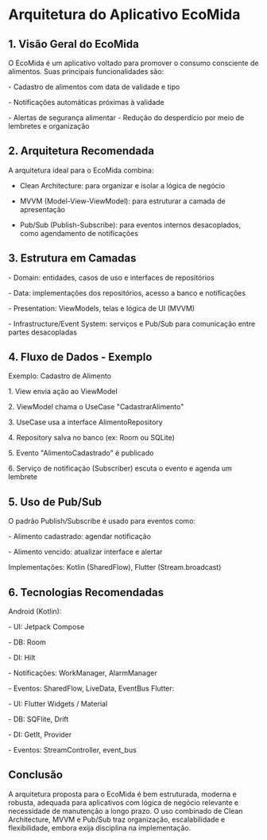 <h1>Arquitetura do Aplicativo EcoMida</h1>
<h2>1. Visão Geral do EcoMida</h2>
O EcoMida é um aplicativo voltado para promover o consumo consciente de alimentos. Suas principais funcionalidades são:<p>
<p>- Cadastro de alimentos com data de validade e tipo<p>
- Notificações automáticas próximas à validade<p>
- Alertas de segurança alimentar
- Redução do desperdício por meio de lembretes e organização<p>
<h2>2. Arquitetura Recomendada</h2>
A arquitetura ideal para o EcoMida combina:<p>

- Clean Architecture: para organizar e isolar a lógica de negócio<p>
- MVVM (Model-View-ViewModel): para estruturar a camada de apresentação<p>
- Pub/Sub (Publish-Subscribe): para eventos internos desacoplados, como agendamento de notificações<p>
<h2>3. Estrutura em Camadas</h2>
- Domain: entidades, casos de uso e interfaces de repositórios<p>
- Data: implementações dos repositórios, acesso a banco e notificações<p>
- Presentation: ViewModels, telas e lógica de UI (MVVM)<p>
- Infrastructure/Event System: serviços e Pub/Sub para comunicação entre partes desacopladas<p>
<h2>4. Fluxo de Dados - Exemplo</h2>
Exemplo: Cadastro de Alimento<p>
1. View envia ação ao ViewModel<p>
2. ViewModel chama o UseCase "CadastrarAlimento"<p>
3. UseCase usa a interface AlimentoRepository<p>
4. Repository salva no banco (ex: Room ou SQLite)<p>
5. Evento "AlimentoCadastrado" é publicado<p>
6. Serviço de notificação (Subscriber) escuta o evento e agenda um lembrete<p>
<h2>5. Uso de Pub/Sub</h2>
O padrão Publish/Subscribe é usado para eventos como:<p>
- Alimento cadastrado: agendar notificação<p>
- Alimento vencido: atualizar interface e alertar<p>
Implementações: Kotlin (SharedFlow), Flutter (Stream.broadcast)<p>
<h2>6. Tecnologias Recomendadas</h2>
Android (Kotlin):<p>
- UI: Jetpack Compose<p>
- DB: Room<p>
- DI: Hilt<p>
- Notificações: WorkManager, AlarmManager<p>
- Eventos: SharedFlow, LiveData, EventBus
Flutter:<p>
- UI: Flutter Widgets / Material<p>
- DB: SQFlite, Drift<p>
- DI: GetIt, Provider<p>
- Eventos: StreamController, event_bus<p>
<h2>Conclusão</h2>
A arquitetura proposta para o EcoMida é bem estruturada, moderna e robusta, adequada para aplicativos com lógica de negócio relevante e necessidade de manutenção a longo prazo. O uso combinado de Clean Architecture, MVVM e Pub/Sub traz organização, escalabilidade e flexibilidade, embora exija disciplina na implementação.
